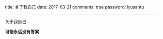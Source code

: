 title: 关于我自己
date: 2017-03-21
comments: true
password: lyusantu

----------

关于我自己
<!-- more -->
**可惜永远没有答案**

